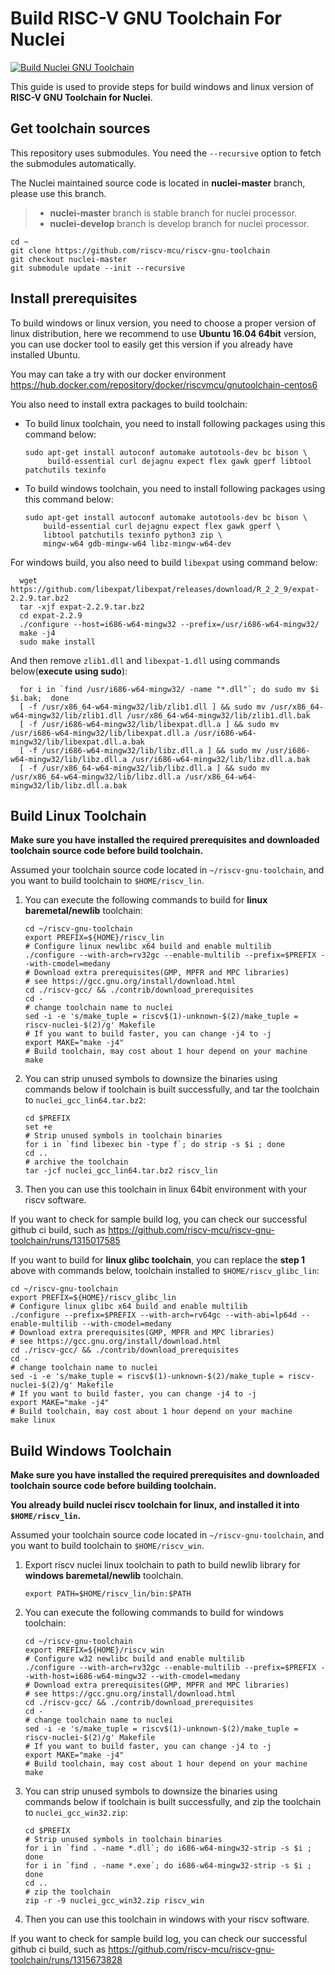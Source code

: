 # Build RISC-V GNU Toolchain For Nuclei

[![Build Nuclei GNU Toolchain](https://github.com/riscv-mcu/riscv-gnu-toolchain/workflows/Build%20GNU%20Toolchain/badge.svg)](https://github.com/riscv-mcu/riscv-gnu-toolchain/actions)

This guide is used to provide steps for build windows and linux version of **RISC-V GNU Toolchain for Nuclei**.

## Get toolchain sources

This repository uses submodules. You need the `--recursive` option to fetch the submodules automatically.

The Nuclei maintained source code is located in **nuclei-master** branch, please use this branch.

> - **nuclei-master** branch is stable branch for nuclei processor.
> - **nuclei-develop** branch is develop branch for nuclei processor.

~~~
cd ~
git clone https://github.com/riscv-mcu/riscv-gnu-toolchain
git checkout nuclei-master
git submodule update --init --recursive
~~~

## Install prerequisites

To build windows or linux version, you need to choose a proper version of linux distribution, here we recommend to use **Ubuntu 16.04 64bit** version, you can use docker tool to easily get this version if you already have installed Ubuntu.

You may can take a try with our docker environment https://hub.docker.com/repository/docker/riscvmcu/gnutoolchain-centos6

You also need to install extra packages to build toolchain:

* To build linux toolchain, you need to install following packages using this command below:

  ~~~shell
  sudo apt-get install autoconf automake autotools-dev bc bison \
       build-essential curl dejagnu expect flex gawk gperf libtool patchutils texinfo
  ~~~

* To build windows toolchain, you need to install following packages using this command below:

  ~~~shell
  sudo apt-get install autoconf automake autotools-dev bc bison \
      build-essential curl dejagnu expect flex gawk gperf \
      libtool patchutils texinfo python3 zip \
      mingw-w64 gdb-mingw-w64 libz-mingw-w64-dev
  ~~~
  
For windows build, you also need to build `libexpat` using command below:
  
~~~shell
  wget https://github.com/libexpat/libexpat/releases/download/R_2_2_9/expat-2.2.9.tar.bz2
  tar -xjf expat-2.2.9.tar.bz2
  cd expat-2.2.9
  ./configure --host=i686-w64-mingw32 --prefix=/usr/i686-w64-mingw32/
  make -j4
  sudo make install
  ~~~
  
And then remove `zlib1.dll` and `libexpat-1.dll` using commands below(**execute using sudo**):
  
~~~shell
  for i in `find /usr/i686-w64-mingw32/ -name "*.dll"`; do sudo mv $i $i.bak;  done
  [ -f /usr/x86_64-w64-mingw32/lib/zlib1.dll ] && sudo mv /usr/x86_64-w64-mingw32/lib/zlib1.dll /usr/x86_64-w64-mingw32/lib/zlib1.dll.bak
  [ -f /usr/i686-w64-mingw32/lib/libexpat.dll.a ] && sudo mv /usr/i686-w64-mingw32/lib/libexpat.dll.a /usr/i686-w64-mingw32/lib/libexpat.dll.a.bak
  [ -f /usr/i686-w64-mingw32/lib/libz.dll.a ] && sudo mv /usr/i686-w64-mingw32/lib/libz.dll.a /usr/i686-w64-mingw32/lib/libz.dll.a.bak
  [ -f /usr/x86_64-w64-mingw32/lib/libz.dll.a ] && sudo mv /usr/x86_64-w64-mingw32/lib/libz.dll.a /usr/x86_64-w64-mingw32/lib/libz.dll.a.bak
  ~~~

## Build Linux Toolchain

**Make sure you have installed the required prerequisites and downloaded toolchain source code before build toolchain.**

Assumed your toolchain source code located in `~/riscv-gnu-toolchain`, and you want to build toolchain to `$HOME/riscv_lin`.

1. You can execute the following commands to build for **linux baremetal/newlib** toolchain:

   ~~~shell
   cd ~/riscv-gnu-toolchain
   export PREFIX=${HOME}/riscv_lin
   # Configure linux newlibc x64 build and enable multilib
   ./configure --with-arch=rv32gc --enable-multilib --prefix=$PREFIX --with-cmodel=medany
   # Download extra prerequisites(GMP, MPFR and MPC libraries)
   # see https://gcc.gnu.org/install/download.html
   cd ./riscv-gcc/ && ./contrib/download_prerequisites
   cd -
   # change toolchain name to nuclei
   sed -i -e 's/make_tuple = riscv$(1)-unknown-$(2)/make_tuple = riscv-nuclei-$(2)/g' Makefile
   # If you want to build faster, you can change -j4 to -j
   export MAKE="make -j4"
   # Build toolchain, may cost about 1 hour depend on your machine
   make
   ~~~

2. You can strip unused symbols to downsize the binaries using commands below if toolchain is built successfully, and tar the toolchain to `nuclei_gcc_lin64.tar.bz2`:

   ~~~shell
   cd $PREFIX
   set +e
   # Strip unused symbols in toolchain binaries
   for i in `find libexec bin -type f`; do strip -s $i ; done
   cd ..
   # archive the toolchain
   tar -jcf nuclei_gcc_lin64.tar.bz2 riscv_lin
   ~~~
   
3. Then you can use this toolchain in linux 64bit environment with your riscv software.

If you want to check for sample build log, you can check our successful github ci build, such as https://github.com/riscv-mcu/riscv-gnu-toolchain/runs/1315017585

If you want to build for **linux glibc toolchain**, you can replace the **step 1** above with commands below, toolchain installed to `$HOME/riscv_glibc_lin`:

~~~shell
cd ~/riscv-gnu-toolchain
export PREFIX=${HOME}/riscv_glibc_lin
# Configure linux glibc x64 build and enable multilib
./configure --prefix=$PREFIX --with-arch=rv64gc --with-abi=lp64d --enable-multilib --with-cmodel=medany
# Download extra prerequisites(GMP, MPFR and MPC libraries)
# see https://gcc.gnu.org/install/download.html
cd ./riscv-gcc/ && ./contrib/download_prerequisites
cd -
# change toolchain name to nuclei
sed -i -e 's/make_tuple = riscv$(1)-unknown-$(2)/make_tuple = riscv-nuclei-$(2)/g' Makefile
# If you want to build faster, you can change -j4 to -j
export MAKE="make -j4"
# Build toolchain, may cost about 1 hour depend on your machine
make linux
~~~

## Build Windows Toolchain

**Make sure you have installed the required prerequisites and downloaded toolchain source code before building toolchain.**

**You already build nuclei riscv toolchain for linux, and installed it into `$HOME/riscv_lin`.**

Assumed your toolchain source code located in `~/riscv-gnu-toolchain`, and you want to build toolchain to `$HOME/riscv_win`.

1. Export riscv nuclei linux toolchain to path to build newlib library for **windows baremetal/newlib** toolchain.

    ~~~shell
    export PATH=$HOME/riscv_lin/bin:$PATH
    ~~~
    
2. You can execute the following commands to build for windows toolchain:

    ~~~shell
    cd ~/riscv-gnu-toolchain
    export PREFIX=${HOME}/riscv_win
    # Configure w32 newlibc build and enable multilib
    ./configure --with-arch=rv32gc --enable-multilib --prefix=$PREFIX --with-host=i686-w64-mingw32 --with-cmodel=medany
    # Download extra prerequisites(GMP, MPFR and MPC libraries)
    # see https://gcc.gnu.org/install/download.html
    cd ./riscv-gcc/ && ./contrib/download_prerequisites
    cd -
    # change toolchain name to nuclei
    sed -i -e 's/make_tuple = riscv$(1)-unknown-$(2)/make_tuple = riscv-nuclei-$(2)/g' Makefile
    # If you want to build faster, you can change -j4 to -j
    export MAKE="make -j4"
    # Build toolchain, may cost about 1 hour depend on your machine
    make
    ~~~

2. You can strip unused symbols to downsize the binaries using commands below if toolchain is built successfully, and zip the toolchain to `nuclei_gcc_win32.zip`:

   ~~~shell
   cd $PREFIX
   # Strip unused symbols in toolchain binaries
   for i in `find . -name *.dll`; do i686-w64-mingw32-strip -s $i ; done
   for i in `find . -name *.exe`; do i686-w64-mingw32-strip -s $i ; done
   cd ..
   # zip the toolchain
   zip -r -9 nuclei_gcc_win32.zip riscv_win
   ~~~
   
3. Then you can use this toolchain in windows with your riscv software.

If you want to check for sample build log, you can check our successful github ci build, such as https://github.com/riscv-mcu/riscv-gnu-toolchain/runs/1315673828
